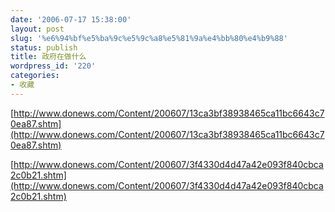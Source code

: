 ```yaml
---
date: '2006-07-17 15:38:00'
layout: post
slug: '%e6%94%bf%e5%ba%9c%e5%9c%a8%e5%81%9a%e4%bb%80%e4%b9%88'
status: publish
title: 政府在做什么
wordpress_id: '220'
categories:
- 收藏
---
```


[http://www.donews.com/Content/200607/13ca3bf38938465ca11bc6643c70ea87.shtm](http://www.donews.com/Content/200607/13ca3bf38938465ca11bc6643c70ea87.shtm)


[http://www.donews.com/Content/200607/3f4330d4d47a42e093f840cbca2c0b21.shtm](http://www.donews.com/Content/200607/3f4330d4d47a42e093f840cbca2c0b21.shtm)
